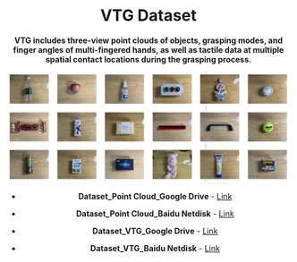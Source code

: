 <div align="center">

# VTG Dataset

**VTG includes three-view point clouds of objects, grasping modes, and finger angles of multi-fingered hands, as well as tactile data at multiple spatial contact locations during the grasping process.**

<img src="https://github.com/yanyuhang1024/VTG/blob/main/Figures/Grasp%20object.jpg" width="600px">

- **Dataset_Point Cloud_Google Drive** - [Link](https://drive.google.com/drive/u/2/folders/1CQiMPBEVvRMrDBSIRVeuwyuUOCOesfMc)
- **Dataset_Point Cloud_Baidu Netdisk** - [Link](https://drive.google.com/drive/u/2/folders/1CQiMPBEVvRMrDBSIRVeuwyuUOCOesfMc)

- **Dataset_VTG_Google Drive** - [Link](https://drive.google.com/drive/u/2/folders/1CQiMPBEVvRMrDBSIRVeuwyuUOCOesfMc)
- **Dataset_VTG_Baidu Netdisk** - [Link](https://drive.google.com/drive/u/2/folders/1CQiMPBEVvRMrDBSIRVeuwyuUOCOesfMc)
